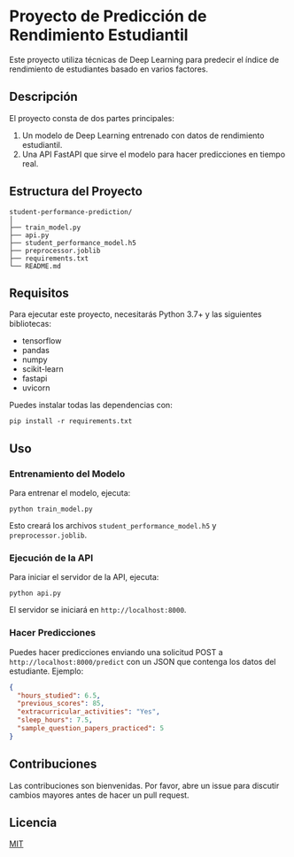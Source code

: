 # Proyecto de Predicción de Rendimiento Estudiantil

Este proyecto utiliza técnicas de Deep Learning para predecir el índice de rendimiento de estudiantes basado en varios factores.

## Descripción

El proyecto consta de dos partes principales:
1. Un modelo de Deep Learning entrenado con datos de rendimiento estudiantil.
2. Una API FastAPI que sirve el modelo para hacer predicciones en tiempo real.

## Estructura del Proyecto

```
student-performance-prediction/
│
├── train_model.py
├── api.py
├── student_performance_model.h5
├── preprocessor.joblib
├── requirements.txt
└── README.md
```

## Requisitos

Para ejecutar este proyecto, necesitarás Python 3.7+ y las siguientes bibliotecas:

- tensorflow
- pandas
- numpy
- scikit-learn
- fastapi
- uvicorn

Puedes instalar todas las dependencias con:

```
pip install -r requirements.txt
```

## Uso

### Entrenamiento del Modelo

Para entrenar el modelo, ejecuta:

```
python train_model.py
```

Esto creará los archivos `student_performance_model.h5` y `preprocessor.joblib`.

### Ejecución de la API

Para iniciar el servidor de la API, ejecuta:

```
python api.py
```

El servidor se iniciará en `http://localhost:8000`.

### Hacer Predicciones

Puedes hacer predicciones enviando una solicitud POST a `http://localhost:8000/predict` con un JSON que contenga los datos del estudiante. Ejemplo:

```json
{
  "hours_studied": 6.5,
  "previous_scores": 85,
  "extracurricular_activities": "Yes",
  "sleep_hours": 7.5,
  "sample_question_papers_practiced": 5
}
```

## Contribuciones

Las contribuciones son bienvenidas. Por favor, abre un issue para discutir cambios mayores antes de hacer un pull request.

## Licencia

[MIT](https://choosealicense.com/licenses/mit/)